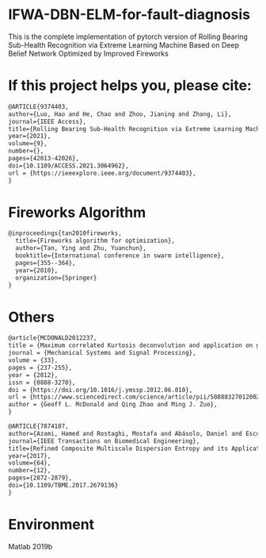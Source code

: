 # IFWA-DBN-ELM-for-fault-diagnosis
This is the complete implementation of pytorch version of  Rolling Bearing Sub-Health Recognition via Extreme Learning Machine Based on Deep Belief Network Optimized by Improved Fireworks
# If this project helps you, please cite:

```html
@ARTICLE{9374403,  
author={Luo, Hao and He, Chao and Zhou, Jianing and Zhang, Li},  
journal={IEEE Access},  
title={Rolling Bearing Sub-Health Recognition via Extreme Learning Machine Based on Deep Belief Network Optimized by Improved Fireworks},  
year={2021},  
volume={9},  
number={},  
pages={42013-42026},  
doi={10.1109/ACCESS.2021.3064962},  
url = {https://ieeexplore.ieee.org/document/9374403},  
}
```
# Fireworks Algorithm
```html
@inproceedings{tan2010fireworks,
  title={Fireworks algorithm for optimization},
  author={Tan, Ying and Zhu, Yuanchun},
  booktitle={International conference in swarm intelligence},
  pages={355--364},
  year={2010},
  organization={Springer}
}  
```
# Others
```html
@article{MCDONALD2012237,  
title = {Maximum correlated Kurtosis deconvolution and application on gear tooth chip fault detection},  
journal = {Mechanical Systems and Signal Processing},  
volume = {33},  
pages = {237-255},  
year = {2012},  
issn = {0888-3270},  
doi = {https://doi.org/10.1016/j.ymssp.2012.06.010},  
url = {https://www.sciencedirect.com/science/article/pii/S0888327012002452},  
author = {Geoff L. McDonald and Qing Zhao and Ming J. Zuo},  
}
```
```html
@ARTICLE{7874107,  
author={Azami, Hamed and Rostaghi, Mostafa and Abásolo, Daniel and Escudero, Javier},  
journal={IEEE Transactions on Biomedical Engineering},   
title={Refined Composite Multiscale Dispersion Entropy and its Application to Biomedical Signals},   
year={2017},  
volume={64},  
number={12},  
pages={2872-2879},  
doi={10.1109/TBME.2017.2679136}  
}
```
# Environment
Matlab 2019b
